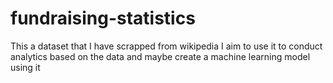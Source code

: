 # fundraising-statistics
This a dataset that I have scrapped from wikipedia
I aim to use it to conduct analytics based on the data
and maybe create a machine learning model using it
